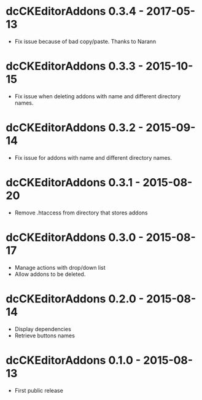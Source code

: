 dcCKEditorAddons 0.3.4 - 2017-05-13
===================================
* Fix issue because of bad copy/paste. Thanks to Narann

dcCKEditorAddons 0.3.3 - 2015-10-15
===================================
* Fix issue when deleting addons with name and different directory names.

dcCKEditorAddons 0.3.2 - 2015-09-14
===================================
* Fix issue for addons with name and different directory names.

dcCKEditorAddons 0.3.1 - 2015-08-20
===================================
* Remove .htaccess from directory that stores addons

dcCKEditorAddons 0.3.0 - 2015-08-17
===================================
* Manage actions with drop/down list
* Allow addons to be deleted.

dcCKEditorAddons 0.2.0 - 2015-08-14
===================================
* Display dependencies
* Retrieve buttons names

dcCKEditorAddons 0.1.0 - 2015-08-13
===================================
* First public release
